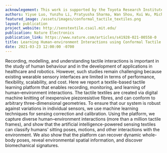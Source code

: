 ```yaml
---
acknowlegement: This work is supported by the Toyota Research Institute. We thank L. Makatura, P. Kellnhofer, A. Kaspar and S. Sundaram for their helpful suggestions for this work. We also thank D. Rus for the use of the mechanical tester and J. L. McCann for providing us with the necessary code to programmatically work with our industrial knitting machine and visualize the knitting structure.
authors: Yiyue Luo, Yunzhu Li, Pratyusha Sharma, Wan Shou, Kui Wu, Michael Foshey, Beichen Li, Tomás Palacios, Antonio Torralba, Wojciech Matusik 
featured_image: /assets/images/conformal_tactile_textiles.png
layout: publication
project_website: http://senstextile.csail.mit.edu/
publication: Nature Electronics
publication_link: https://www.nature.com/articles/s41928-021-00558-0
title: Learning Human-environment Interactions using Conformal Tactile Textiles
date: 2021-03-23 12:00:00 -0700
---
```


Recording, modelling, and understanding tactile interactions is important in the study of human behaviour and in the development of applications in healthcare and robotics. However, such studies remain challenging because existing wearable sensory interfaces are limited in terms of performance, flexibility, scalability, and cost. Here we report a textile-based tactile learning platform that enables recording, monitoring, and learning of human–environment interactions. The tactile textiles are created via digital machine knitting of inexpensive piezoresistive fibres, and can conform to arbitrary three-dimensional geometries. To ensure that our system is robust against variations in individual sensors, we use machine learning techniques for sensing correction and calibration. Using the platform, we capture diverse human–environment interactions (more than a million tactile frames), and show that the artificial intelligence-powered sensing textiles can classify humans' sitting poses, motions, and other interactions with the environment. We also show that the platform can recover dynamic whole-body poses, reveal environmental spatial information, and discover biomechanical signatures.
